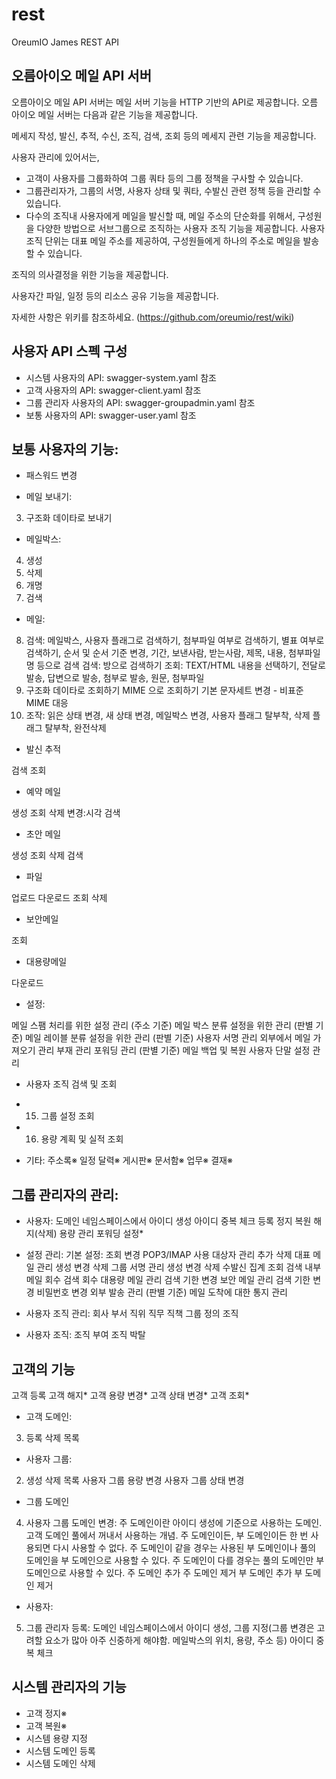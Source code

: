 # rest

OreumIO James REST API

## 오름아이오 메일 API 서버

오름아이오 메일 API 서버는 메일 서버 기능을 HTTP 기반의 API로 제공합니다.
오름 아이오 메일 서버는 다음과 같은 기능을 제공합니다.

메세지 작성, 발신, 추적, 수신, 조직, 검색, 조회 등의 메세지 관련 기능을 제공합니다.

사용자 관리에 있어서는,
* 고객이 사용자를 그룹화하여 그룹 쿼타 등의 그룹 정책을 구사할 수 있습니다.
* 그룹관리자가, 그룹의 서명, 사용자 상태 및 쿼타, 수발신 관련 정책 등을 관리할 수 있습니다.
* 다수의 조직내 사용자에게 메일을 발신할 때, 메일 주소의 단순화를 위해서, 구성원을 다양한 방법으로 서브그룹으로 조직하는 사용자 조직 기능을 제공합니다. 사용자 조직 단위는 대표 메일 주소를 제공하여, 구성원들에게 하나의 주소로 메일을 발송할 수 있습니다.

조직의 의사결정을 위한 기능을 제공합니다.

사용자간 파일, 일정 등의 리소스 공유 기능을 제공합니다.

자세한 사항은 위키를 참조하세요. (https://github.com/oreumio/rest/wiki)

## 사용자 API 스펙 구성

* 시스템 사용자의 API: swagger-system.yaml 참조
* 고객 사용자의 API: swagger-client.yaml 참조
* 그룹 관리자 사용자의 API: swagger-groupadmin.yaml 참조
* 보통 사용자의 API: swagger-user.yaml 참조

## 보통 사용자의 기능:
 * 패스워드 변경

 * 메일 보내기:
  3. 구조화 데이타로 보내기

 * 메일박스:
  4. 생성
  5. 삭제
  6. 개명
  7. 검색

 * 메일:
  8. 검색: 메일박스, 사용자 플래그로 검색하기, 첨부파일 여부로 검색하기, 별표 여부로 검색하기, 순서 및 순서 기준 변경, 기간, 보낸사람, 받는사람, 제목, 내용, 첨부파일명 등으로 검색
  검색: 방으로 검색하기
  조회: TEXT/HTML 내용을 선택하기, 전달로 발송, 답변으로 발송, 첨부로 발송, 원문, 첨부파일
  9. 구조화 데이타로 조회하기
  MIME 으로 조회하기
  기본 문자세트 변경 - 비표준 MIME 대응
  10. 조작: 읽은 상태 변경, 새 상태 변경, 메일박스 변경, 사용자 플래그 탈부착, 삭제 플래그 탈부착, 완전삭제

 * 발신 추적

  검색
  조회

 * 예약 메일

  생성
  조회
  삭제
  변경:시각
  검색

 * 초안 메일

  생성
  조회
  삭제
  검색

 * 파일

  업로드
  다운로드
  조회
  삭제

 * 보안메일

  조회

 * 대용량메일

  다운로드

 * 설정:

  메일 스팸 처리를 위한 설정 관리 (주소 기준)
  메일 박스 분류 설정을 위한 관리 (판별 기준)
  메일 레이블 분류 설정을 위한 관리 (판별 기준)
  사용자 서명 관리
  외부에서 메일 가져오기 관리
  부재 관리
  포워딩 관리 (판별 기준)
  메일 백업 및 복원
  사용자 단말 설정 관리

 * 사용자 조직 검색 및 조회

 * 15. 그룹 설정 조회

 * 16. 용량 계획 및 실적 조회

 * 기타:
  주소록※
  일정 달력※
  게시판※
  문서함※
  업무※
  결재※

## 그룹 관리자의 관리:
 * 사용자: 도메인 네임스페이스에서 아이디 생성
  아이디 중복 체크
  등록
  정지
  복원
  해지(삭제)
  용량 관리
  포워딩 설정*

 * 설정 관리:
  기본 설정:
   조회
   변경
  POP3/IMAP 사용 대상자 관리
   추가
   삭제
  대표 메일 관리
   생성
   변경
   삭제
  그룹 서명 관리
   생성
   변경
   삭제
  수발신 집계 조회
   검색
  내부메일 회수
   검색
   회수
  대용량 메일 관리
   검색
   기한 변경
  보안 메일 관리
   검색
   기한 변경
   비밀번호 변경
  외부 발송 관리 (판별 기준)
  메일 도착에 대한 통지 관리

 * 사용자 조직 관리:
  회사
  부서
  직위
  직무
  직책
  그룹 정의 조직

 * 사용자 조직:
  조직 부여
  조직 박탈


## 고객의 기능

 고객 등록
 고객 해지*
 고객 용량 변경*
 고객 상태 변경*
 고객 조회*

 * 고객 도메인:
  3. 등록
  삭제
  목록

 * 사용자 그룹:
  2. 생성
  삭제
  목록
  사용자 그룹 용량 변경
  사용자 그룹 상태 변경

 * 그룹 도메인
  4. 사용자 그룹 도메인 변경: 주 도메인이란 아이디 생성에 기준으로 사용하는 도메인. 고객 도메인 풀에서 꺼내서 사용하는 개념. 주 도메인이든, 부 도메인이든 한 번 사용되면 다시 사용할 수 없다.
               주 도메인이 같을 경우는 사용된 부 도메인이나 풀의 도메인을 부 도메인으로 사용할 수 있다.
               주 도메인이 다를 경우는 풀의 도메인만 부 도메인으로 사용할 수 있다.
  주 도메인 추가
  주 도메인 제거
  부 도메인 추가
  부 도메인 제거

 * 사용자:
  5. 그룹 관리자 등록: 도메인 네임스페이스에서 아이디 생성, 그룹 지정(그룹 변경은 고려할 요소가 많아 아주 신중하게 해야함. 메일박스의 위치, 용량, 주소 등)
   아이디 중복 체크

## 시스템 관리자의 기능

 * 고객 정지※
 * 고객 복원※
 * 시스템 용량 지정
 * 시스템 도메인 등록
 * 시스템 도메인 삭제
